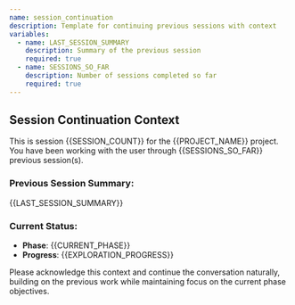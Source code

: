 ```yaml
---
name: session_continuation
description: Template for continuing previous sessions with context
variables:
  - name: LAST_SESSION_SUMMARY
    description: Summary of the previous session
    required: true
  - name: SESSIONS_SO_FAR
    description: Number of sessions completed so far
    required: true
---
```


## Session Continuation Context

This is session {{SESSION_COUNT}} for the {{PROJECT_NAME}} project. You have been working with the user through {{SESSIONS_SO_FAR}} previous session(s).

### Previous Session Summary:
{{LAST_SESSION_SUMMARY}}

### Current Status:
- **Phase**: {{CURRENT_PHASE}}
- **Progress**: {{EXPLORATION_PROGRESS}}

Please acknowledge this context and continue the conversation naturally, building on the previous work while maintaining focus on the current phase objectives.